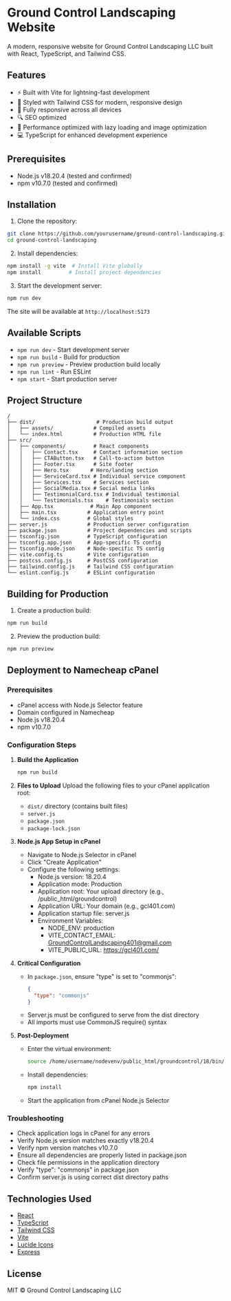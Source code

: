 # Ground Control Landscaping Website

A modern, responsive website for Ground Control Landscaping LLC built with React, TypeScript, and Tailwind CSS.

## Features

- ⚡️ Built with Vite for lightning-fast development
- 🎨 Styled with Tailwind CSS for modern, responsive design
- 📱 Fully responsive across all devices
- 🔍 SEO optimized
- 🚀 Performance optimized with lazy loading and image optimization
- 💻 TypeScript for enhanced development experience

## Prerequisites

- Node.js v18.20.4 (tested and confirmed)
- npm v10.7.0 (tested and confirmed)

## Installation

1. Clone the repository:
```bash
git clone https://github.com/yourusername/ground-control-landscaping.git
cd ground-control-landscaping
```

2. Install dependencies:
```bash
npm install -g vite  # Install Vite globally
npm install         # Install project dependencies
```

3. Start the development server:
```bash
npm run dev
```

The site will be available at `http://localhost:5173`

## Available Scripts

- `npm run dev` - Start development server
- `npm run build` - Build for production
- `npm run preview` - Preview production build locally
- `npm run lint` - Run ESLint
- `npm start` - Start production server

## Project Structure

```
/
├── dist/                    # Production build output
│   ├── assets/             # Compiled assets
│   └── index.html          # Production HTML file
├── src/
│   ├── components/         # React components
│   │   ├── Contact.tsx     # Contact information section
│   │   ├── CTAButton.tsx   # Call-to-action button
│   │   ├── Footer.tsx      # Site footer
│   │   ├── Hero.tsx       # Hero/landing section
│   │   ├── ServiceCard.tsx # Individual service component
│   │   ├── Services.tsx    # Services section
│   │   ├── SocialMedia.tsx # Social media links
│   │   ├── TestimonialCard.tsx # Individual testimonial
│   │   └── Testimonials.tsx    # Testimonials section
│   ├── App.tsx            # Main App component
│   ├── main.tsx          # Application entry point
│   └── index.css         # Global styles
├── server.js             # Production server configuration
├── package.json          # Project dependencies and scripts
├── tsconfig.json         # TypeScript configuration
├── tsconfig.app.json     # App-specific TS config
├── tsconfig.node.json    # Node-specific TS config
├── vite.config.ts        # Vite configuration
├── postcss.config.js     # PostCSS configuration
├── tailwind.config.js    # Tailwind CSS configuration
└── eslint.config.js      # ESLint configuration
```

## Building for Production

1. Create a production build:
```bash
npm run build
```

2. Preview the production build:
```bash
npm run preview
```

## Deployment to Namecheap cPanel

### Prerequisites
- cPanel access with Node.js Selector feature
- Domain configured in Namecheap
- Node.js v18.20.4
- npm v10.7.0

### Configuration Steps

1. **Build the Application**
   ```bash
   npm run build
   ```

2. **Files to Upload**
   Upload the following files to your cPanel application root:
   - `dist/` directory (contains built files)
   - `server.js`
   - `package.json`
   - `package-lock.json`

3. **Node.js App Setup in cPanel**
   - Navigate to Node.js Selector in cPanel
   - Click "Create Application"
   - Configure the following settings:
     - Node.js version: 18.20.4
     - Application mode: Production
     - Application root: Your upload directory (e.g., /public_html/groundcontrol)
     - Application URL: Your domain (e.g., gcl401.com)
     - Application startup file: server.js
     - Environment Variables:
       - NODE_ENV: production
       - VITE_CONTACT_EMAIL: GroundControlLandscaping401@gmail.com
       - VITE_PUBLIC_URL: https://gcl401.com/

4. **Critical Configuration**
   - In `package.json`, ensure "type" is set to "commonjs":
     ```json
     {
       "type": "commonjs"
     }
     ```
   - Server.js must be configured to serve from the dist directory
   - All imports must use CommonJS require() syntax

5. **Post-Deployment**
   - Enter the virtual environment:
     ```bash
     source /home/username/nodevenv/public_html/groundcontrol/18/bin/activate && cd /home/username/public_html/groundcontrol
     ```
   - Install dependencies:
     ```bash
     npm install
     ```
   - Start the application from cPanel Node.js Selector

### Troubleshooting
- Check application logs in cPanel for any errors
- Verify Node.js version matches exactly v18.20.4
- Verify npm version matches v10.7.0
- Ensure all dependencies are properly listed in package.json
- Check file permissions in the application directory
- Verify "type": "commonjs" in package.json
- Confirm server.js is using correct dist directory paths

## Technologies Used

- [React](https://reactjs.org/)
- [TypeScript](https://www.typescriptlang.org/)
- [Tailwind CSS](https://tailwindcss.com/)
- [Vite](https://vitejs.dev/)
- [Lucide Icons](https://lucide.dev/)
- [Express](https://expressjs.com/)

## License

MIT © Ground Control Landscaping LLC